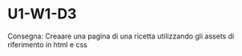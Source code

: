 # U1-W1-D3

Consegna: Creaare una pagina di  una ricetta utilizzando gli assets di riferimento in html e css
